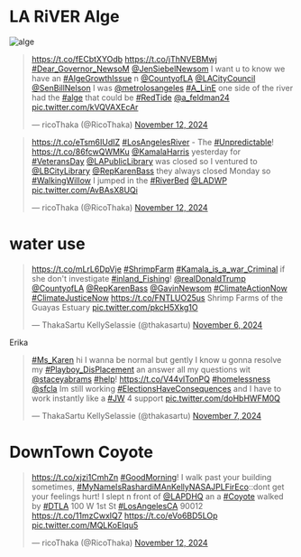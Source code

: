 
# LA RiVER Alge 
![alge](https://pbs.twimg.com/media/GcNKlD8asAAmk77?format=jpg&name=large)
<blockquote class="twitter-tweet"><p lang="en" dir="ltr"><a href="https://t.co/fECbtXYOdb">https://t.co/fECbtXYOdb</a> <a href="https://t.co/jThNVEBMwj">https://t.co/jThNVEBMwj</a> <a href="https://twitter.com/hashtag/Dear_Governor_NewsoM?src=hash&amp;ref_src=twsrc%5Etfw">#Dear_Governor_NewsoM</a> <a href="https://twitter.com/JenSiebelNewsom?ref_src=twsrc%5Etfw">@JenSiebelNewsom</a> I want u to know we have an <a href="https://twitter.com/hashtag/AlgeGrowthIssue?src=hash&amp;ref_src=twsrc%5Etfw">#AlgeGrowthIssue</a> n <a href="https://twitter.com/CountyofLA?ref_src=twsrc%5Etfw">@CountyofLA</a> <a href="https://twitter.com/LACityCouncil?ref_src=twsrc%5Etfw">@LACityCouncil</a> <a href="https://twitter.com/SenBillNelson?ref_src=twsrc%5Etfw">@SenBillNelson</a> I was <a href="https://twitter.com/metrolosangeles?ref_src=twsrc%5Etfw">@metrolosangeles</a> <a href="https://twitter.com/hashtag/A_LinE?src=hash&amp;ref_src=twsrc%5Etfw">#A_LinE</a> one side of the river had the <a href="https://twitter.com/hashtag/alge?src=hash&amp;ref_src=twsrc%5Etfw">#alge</a> that could be <a href="https://twitter.com/hashtag/RedTide?src=hash&amp;ref_src=twsrc%5Etfw">#RedTide</a> <a href="https://twitter.com/a_feldman24?ref_src=twsrc%5Etfw">@a_feldman24</a> <a href="https://t.co/kVQVAXEcAr">pic.twitter.com/kVQVAXEcAr</a></p>&mdash; ricoThaka (@RicoThaka) <a href="https://twitter.com/RicoThaka/status/1856409488036901189?ref_src=twsrc%5Etfw">November 12, 2024</a></blockquote> <script async src="https://platform.twitter.com/widgets.js" charset="utf-8"></script>
<blockquote class="twitter-tweet"><p lang="en" dir="ltr"><a href="https://t.co/eTsm6IUdIZ">https://t.co/eTsm6IUdIZ</a> <a href="https://twitter.com/hashtag/LosAngelesRiver?src=hash&amp;ref_src=twsrc%5Etfw">#LosAngelesRiver</a> - The <a href="https://twitter.com/hashtag/Unpredictable?src=hash&amp;ref_src=twsrc%5Etfw">#Unpredictable</a>! <a href="https://t.co/86fcwQWMKu">https://t.co/86fcwQWMKu</a> <a href="https://twitter.com/KamalaHarris?ref_src=twsrc%5Etfw">@KamalaHarris</a> yesterday for <a href="https://twitter.com/hashtag/VeteransDay?src=hash&amp;ref_src=twsrc%5Etfw">#VeteransDay</a> <a href="https://twitter.com/LAPublicLibrary?ref_src=twsrc%5Etfw">@LAPublicLibrary</a> was closed so I ventured to <a href="https://twitter.com/LBCityLibrary?ref_src=twsrc%5Etfw">@LBCityLibrary</a> <a href="https://twitter.com/RepKarenBass?ref_src=twsrc%5Etfw">@RepKarenBass</a> they always closed Monday so <a href="https://twitter.com/hashtag/WalkingWillow?src=hash&amp;ref_src=twsrc%5Etfw">#WalkingWillow</a> I jumped in the <a href="https://twitter.com/hashtag/RiverBed?src=hash&amp;ref_src=twsrc%5Etfw">#RiverBed</a> <a href="https://twitter.com/LADWP?ref_src=twsrc%5Etfw">@LADWP</a> <a href="https://t.co/AvBAsX8UQi">pic.twitter.com/AvBAsX8UQi</a></p>&mdash; ricoThaka (@RicoThaka) <a href="https://twitter.com/RicoThaka/status/1856406703266508952?ref_src=twsrc%5Etfw">November 12, 2024</a></blockquote> <script async src="https://platform.twitter.com/widgets.js" charset="utf-8"></script>



# water use
<blockquote class="twitter-tweet"><p lang="en" dir="ltr"><a href="https://t.co/mLrL6DpVje">https://t.co/mLrL6DpVje</a> <a href="https://twitter.com/hashtag/ShrimpFarm?src=hash&amp;ref_src=twsrc%5Etfw">#ShrimpFarm</a> <a href="https://twitter.com/hashtag/Kamala_is_a_war_Criminal?src=hash&amp;ref_src=twsrc%5Etfw">#Kamala_is_a_war_Criminal</a> if she don&#39;t investigate <a href="https://twitter.com/hashtag/inland_Fishing?src=hash&amp;ref_src=twsrc%5Etfw">#inland_Fishing</a>! <a href="https://twitter.com/realDonaldTrump?ref_src=twsrc%5Etfw">@realDonaldTrump</a> <a href="https://twitter.com/CountyofLA?ref_src=twsrc%5Etfw">@CountyofLA</a> <a href="https://twitter.com/RepKarenBass?ref_src=twsrc%5Etfw">@RepKarenBass</a> <a href="https://twitter.com/GavinNewsom?ref_src=twsrc%5Etfw">@GavinNewsom</a> <a href="https://twitter.com/hashtag/ClimateActionNow?src=hash&amp;ref_src=twsrc%5Etfw">#ClimateActionNow</a> <a href="https://twitter.com/hashtag/ClimateJusticeNow?src=hash&amp;ref_src=twsrc%5Etfw">#ClimateJusticeNow</a> <a href="https://t.co/FNTLUO25us">https://t.co/FNTLUO25us</a> Shrimp Farms of the Guayas Estuary <a href="https://t.co/pkcH5Xkg1O">pic.twitter.com/pkcH5Xkg1O</a></p>&mdash; ThakaSartu KellySelassie (@thakasartu) <a href="https://twitter.com/thakasartu/status/1854005016891465824?ref_src=twsrc%5Etfw">November 6, 2024</a></blockquote> <script async src="https://platform.twitter.com/widgets.js" charset="utf-8"></script>

Erika 

<blockquote class="twitter-tweet"><p lang="en" dir="ltr"><a href="https://twitter.com/hashtag/Ms_Karen?src=hash&amp;ref_src=twsrc%5Etfw">#Ms_Karen</a> hi I wanna be normal but gently I know u gonna resolve my <a href="https://twitter.com/hashtag/Playboy_DisPlacement?src=hash&amp;ref_src=twsrc%5Etfw">#Playboy_DisPlacement</a> an answer all my questions wit <a href="https://twitter.com/staceyabrams?ref_src=twsrc%5Etfw">@staceyabrams</a> <a href="https://twitter.com/hashtag/help?src=hash&amp;ref_src=twsrc%5Etfw">#help</a>! <a href="https://t.co/V44vlTonPQ">https://t.co/V44vlTonPQ</a> <a href="https://twitter.com/hashtag/homelessness?src=hash&amp;ref_src=twsrc%5Etfw">#homelessness</a> <a href="https://twitter.com/SFCLA?ref_src=twsrc%5Etfw">@sfcla</a> Im still working <a href="https://twitter.com/hashtag/ElectionsHaveConsequences?src=hash&amp;ref_src=twsrc%5Etfw">#ElectionsHaveConsequences</a> and I have to work instantly like a <a href="https://twitter.com/hashtag/JW?src=hash&amp;ref_src=twsrc%5Etfw">#JW</a> 4 support <a href="https://t.co/doHbHWFM0Q">pic.twitter.com/doHbHWFM0Q</a></p>&mdash; ThakaSartu KellySelassie (@thakasartu) <a href="https://twitter.com/thakasartu/status/1854612099865231689?ref_src=twsrc%5Etfw">November 7, 2024</a></blockquote> <script async src="https://platform.twitter.com/widgets.js" charset="utf-8"></script>

# DownTown Coyote
<blockquote class="twitter-tweet"><p lang="en" dir="ltr"><a href="https://t.co/xjzi1CmhZn">https://t.co/xjzi1CmhZn</a> <a href="https://twitter.com/hashtag/GoodMorning?src=hash&amp;ref_src=twsrc%5Etfw">#GoodMorning</a>! I walk past your building sometimes, <a href="https://twitter.com/hashtag/MyNameIsRashardiMAnKellyNASAJPLFirEco?src=hash&amp;ref_src=twsrc%5Etfw">#MyNameIsRashardiMAnKellyNASAJPLFirEco</a>::dont get your feelings hurt! I slept n front of <a href="https://twitter.com/LAPDHQ?ref_src=twsrc%5Etfw">@LAPDHQ</a> an a <a href="https://twitter.com/hashtag/Coyote?src=hash&amp;ref_src=twsrc%5Etfw">#Coyote</a> walked by <a href="https://twitter.com/hashtag/DTLA?src=hash&amp;ref_src=twsrc%5Etfw">#DTLA</a> 100 W 1st St <a href="https://twitter.com/hashtag/LosAngelesCA?src=hash&amp;ref_src=twsrc%5Etfw">#LosAngelesCA</a> 90012 <a href="https://t.co/11mzCwxlQ7">https://t.co/11mzCwxlQ7</a> <a href="https://t.co/eVo6BD5LOp">https://t.co/eVo6BD5LOp</a> <a href="https://t.co/MQLKoElqu5">pic.twitter.com/MQLKoElqu5</a></p>&mdash; ricoThaka (@RicoThaka) <a href="https://twitter.com/RicoThaka/status/1856413369361936585?ref_src=twsrc%5Etfw">November 12, 2024</a></blockquote> <script async src="https://platform.twitter.com/widgets.js" charset="utf-8"></script>

